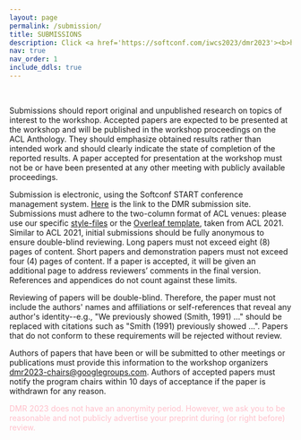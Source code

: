 ```yaml
---
layout: page
permalink: /submission/
title: SUBMISSIONS
description: Click <a href='https://softconf.com/iwcs2023/dmr2023'><b>here</b></a> to submission site
nav: true
nav_order: 1
include_ddls: true
---
```

<br />

Submissions should report original and unpublished research on topics of interest to the workshop. Accepted papers are expected to be presented at the workshop and will be published in the workshop proceedings on the ACL Anthology. They should emphasize obtained results rather than intended work and should clearly indicate the state of completion of the reported results. A paper accepted for presentation at the workshop must not be or have been presented at any other meeting with publicly available proceedings.

Submission is electronic, using the Softconf START conference management system. [Here](https://softconf.com/iwcs2023/dmr2023) is the link to the DMR submission site. Submissions must adhere to the two-column format of ACL venues: please use our specific [style-files](https://iwcs2021.github.io/download/iwcs2021-templates.zip) or the [Overleaf template](https://www.overleaf.com/latex/templates/instructions-for-iwcs-2021-proceedings/fpnsyxqqpfbw), taken from ACL 2021. Similar to ACL 2021, initial submissions should be fully anonymous to ensure double-blind reviewing. Long papers must not exceed eight (8) pages of content. Short papers and demonstration papers must not exceed four (4) pages of content. If a paper is accepted, it will be given an additional page to address reviewers’ comments in the final version. References and appendices do not count against these limits.

Reviewing of papers will be double-blind. Therefore, the paper must not include the authors' names and affiliations or self-references that reveal any author's identity--e.g., "We previously showed (Smith, 1991) ..." should be replaced with citations such as "Smith (1991) previously showed ...". Papers that do not conform to these requirements will be rejected without review.

Authors of papers that have been or will be submitted to other meetings or publications must provide this information to the workshop organizers <a href='mailto: dmr2023-chairs@googlegroups.com'>dmr2023-chairs@googlegroups.com</a>. Authors of accepted papers must notify the program chairs within 10 days of acceptance if the paper is withdrawn for any reason.

<font color=pink> DMR 2023 does not have an anonymity period. However, we ask you to be reasonable and not publicly advertise your preprint during (or right before) review. </font>


